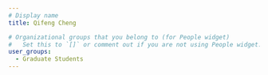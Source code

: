 ```yaml
---
# Display name
title: Qifeng Cheng

# Organizational groups that you belong to (for People widget)
#   Set this to `[]` or comment out if you are not using People widget.
user_groups:
  - Graduate Students
---
```

